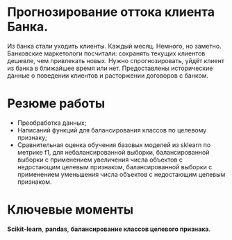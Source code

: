# Прогнозирование оттока клиента Банка.
Из банка стали уходить клиенты. Каждый месяц. Немного, но заметно. Банковские маркетологи посчитали: сохранять текущих клиентов дешевле, чем привлекать новых.
Нужно спрогнозировать, уйдёт клиент из банка в ближайшее время или нет. Предоставлены исторические данные о поведении клиентов и расторжении договоров с банком.

# Резюме работы
- Преобработка данных;
- Написаний функций для балансирования классов по целевому признаку;
- Сравнительная оценка обучения базовых моделей из sklearn по метрике f1, для небалансированной выборки, балансированной выборки с применением увеличения числа объектов с недостающим целевым признаком, балансированной выборки с применением уменьшения числа объектов с недостающим целевым признаком.

# Ключевые моменты
__Scikit-learn__, __pandas__, __балансирование классов целевого признака__. 

